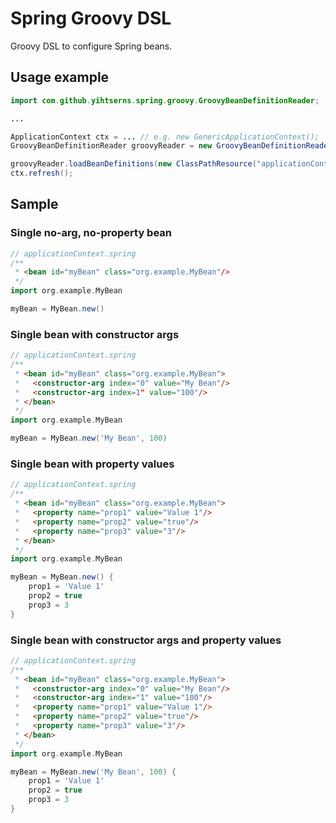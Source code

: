 Spring Groovy DSL
=================
Groovy DSL to configure Spring beans.

Usage example
-------------
```java
import com.github.yihtserns.spring.groovy.GroovyBeanDefinitionReader;

...

ApplicationContext ctx = ... // e.g. new GenericApplicationContext();
GroovyBeanDefinitionReader groovyReader = new GroovyBeanDefinitionReader();

groovyReader.loadBeanDefinitions(new ClassPathResource("applicationContext.spring"));
ctx.refresh();
```

Sample
------
### Single no-arg, no-property bean
```groovy
// applicationContext.spring
/**
 * <bean id="myBean" class="org.example.MyBean"/>
 */
import org.example.MyBean

myBean = MyBean.new()
```

### Single bean with constructor args
```groovy
// applicationContext.spring
/**
 * <bean id="myBean" class="org.example.MyBean">
 *   <constructor-arg index="0" value="My Bean"/>
 *   <constructor-arg index=1" value="100"/>
 * </bean>
 */
import org.example.MyBean

myBean = MyBean.new('My Bean', 100)
```

### Single bean with property values
```groovy
// applicationContext.spring
/**
 * <bean id="myBean" class="org.example.MyBean">
 *   <property name="prop1" value="Value 1"/>
 *   <property name="prop2" value="true"/>
 *   <property name="prop3" value="3"/>
 * </bean>
 */
import org.example.MyBean

myBean = MyBean.new() {
    prop1 = 'Value 1'
    prop2 = true
    prop3 = 3
}
```

### Single bean with constructor args and property values
```groovy
// applicationContext.spring
/**
 * <bean id="myBean" class="org.example.MyBean">
 *   <constructor-arg index="0" value="My Bean"/>
 *   <constructor-arg index="1" value="100"/>
 *   <property name="prop1" value="Value 1"/>
 *   <property name="prop2" value="true"/>
 *   <property name="prop3" value="3"/>
 * </bean>
 */
import org.example.MyBean

myBean = MyBean.new('My Bean', 100) {
    prop1 = 'Value 1'
    prop2 = true
    prop3 = 3
}
```